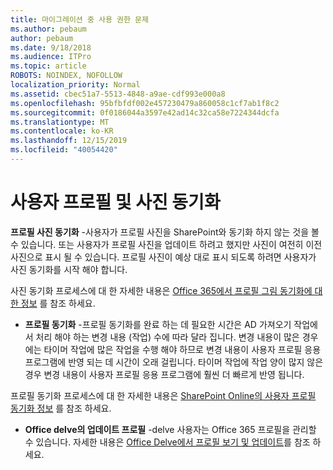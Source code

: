 ```yaml
---
title: 마이그레이션 중 사용 권한 문제
ms.author: pebaum
author: pebaum
ms.date: 9/18/2018
ms.audience: ITPro
ms.topic: article
ROBOTS: NOINDEX, NOFOLLOW
localization_priority: Normal
ms.assetid: cbec51a7-5513-4848-a9ae-cdf993e000a8
ms.openlocfilehash: 95bfbfdf002e457230479a860058c1cf7ab1f8c2
ms.sourcegitcommit: 0f0186044a3597e42ad14c32ca58e7224344dcfa
ms.translationtype: MT
ms.contentlocale: ko-KR
ms.lasthandoff: 12/15/2019
ms.locfileid: "40054420"
---
```

# <a name="user-profile-and-photo-synchronization"></a>사용자 프로필 및 사진 동기화

 **프로필 사진 동기화** -사용자가 프로필 사진을 SharePoint와 동기화 하지 않는 것을 볼 수 있습니다. 또는 사용자가 프로필 사진을 업데이트 하려고 했지만 사진이 여전히 이전 사진으로 표시 될 수 있습니다. 프로필 사진이 예상 대로 표시 되도록 하려면 사용자가 사진 동기화를 시작 해야 합니다. 
  
사진 동기화 프로세스에 대 한 자세한 내용은 [Office 365에서 프로필 그림 동기화에 대 한 정보](https://go.microsoft.com/fwlink/?linkid=2022634) 를 참조 하세요.
  
- **프로필 동기화** -프로필 동기화를 완료 하는 데 필요한 시간은 AD 가져오기 작업에서 처리 해야 하는 변경 내용 (작업) 수에 따라 달라 집니다. 변경 내용이 많은 경우에는 타이머 작업에 많은 작업을 수행 해야 하므로 변경 내용이 사용자 프로필 응용 프로그램에 반영 되는 데 시간이 오래 걸립니다. 타이머 작업에 작업 양이 많지 않은 경우 변경 내용이 사용자 프로필 응용 프로그램에 훨씬 더 빠르게 반영 됩니다. 
  
프로필 동기화 프로세스에 대 한 자세한 내용은 [SharePoint Online의 사용자 프로필 동기화 정보](https://go.microsoft.com/fwlink/?linkid=2022639) 를 참조 하세요.
    
- **Office delve의 업데이트 프로필** -delve 사용자는 Office 365 프로필을 관리할 수 있습니다. 자세한 내용은 [Office Delve에서 프로필 보기 및 업데이트](https://support.office.com/article/View-and-update-your-profile-in-Office-Delve-4e84343b-eedf-45a1-aeb9-8627ccca14ba)를 참조 하세요.
    

